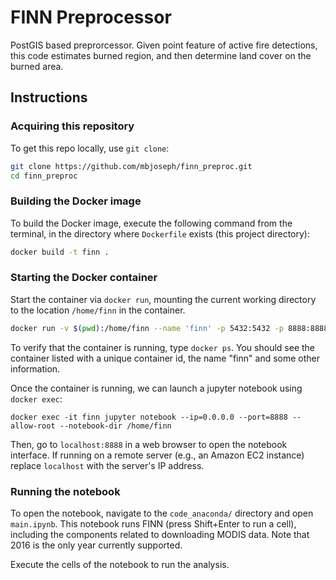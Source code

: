 # FINN Preprocessor

PostGIS based preprorcessor.  Given point feature of active fire detections, this code estimates burned region, and then determine land cover on the burned area.


## Instructions

### Acquiring this repository

To get this repo locally, use `git clone`:

```bash
git clone https://github.com/mbjoseph/finn_preproc.git
cd finn_preproc
```


### Building the Docker image

To build the Docker image, execute the following command from the terminal, in the directory where `Dockerfile` exists (this project directory):

```bash
docker build -t finn .
```

### Starting the Docker container

Start the container via `docker run`, mounting the current working directory to the location `/home/finn` in the container. 

```bash
docker run -v $(pwd):/home/finn --name 'finn' -p 5432:5432 -p 8888:8888 -d -e EARTHDATAUSER=yourusername -e EARTHDATAPW=yourpassword finn
```

To verify that the container is running, type `docker ps`. 
You should see the container listed with a unique container id, the name "finn" and some other information. 

Once the container is running, we can launch a jupyter notebook using `docker exec`: 

```
docker exec -it finn jupyter notebook --ip=0.0.0.0 --port=8888 --allow-root --notebook-dir /home/finn
```

Then, go to `localhost:8888` in a web browser to open the notebook interface. 
If running on a remote server (e.g., an Amazon EC2 instance) replace `localhost` with the server's IP address. 


### Running the notebook

To open the notebook, navigate to the `code_anaconda/` directory and open `main.ipynb`. 
This notebook runs FINN (press Shift+Enter to run a cell), including the components related to downloading MODIS data. Note that 2016 is the only year currently supported.

Execute the cells of the notebook to run the analysis.
